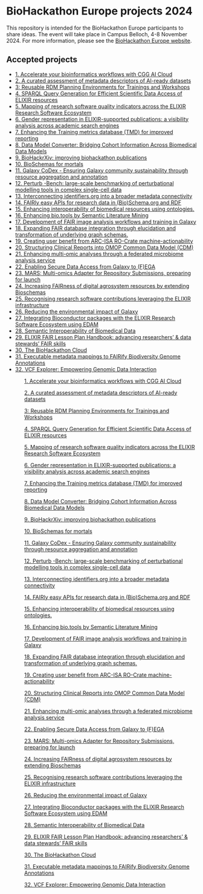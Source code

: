 

# BioHackathon Europe projects 2024
This repository is intended for the BioHackathon Europe participants to share ideas. The event will take place in Campus Belloch, 4-8 November 2024. For more information, please see the [BioHackathon Europe website](https://biohackathon-europe.org/index.html).

## Accepted projects

* [1. Accelerate your bioinformatics workflows with CGG AI Cloud](1.md)
* [2. A curated assessment of metadata descriptors of AI-ready datasets](2.md)
* [3: Reusable RDM Planning Environments for Trainings and Workshops](3.md)
* [4. SPARQL Query Generation for Efficient Scientific Data Access of ELIXIR resources](4.md)
* [5. Mapping of research software quality indicators across the ELIXIR Research Software Ecosystem](5.md)
* [6. Gender representation in ELIXIR-supported publications: a visibility analysis across academic search engines](6.md)
* [7. Enhancing the Training metrics database (TMD) for improved reporting](7.md)
* [8. Data Model Converter: Bridging Cohort Information Across Biomedical Data Models](8.md)
* [9. BioHackrXiv: improving biohackathon publications](9.md)
* [10. BioSchemas for mortals](10.md)
* [11. Galaxy CoDex - Ensuring Galaxy community sustainability through resource aggregation and annotation](11.md)
* [12. Perturb -Bench: large-scale benchmarking of perturbational modelling tools in complex single-cell data](12.md)
* [13. Interconnecting identifiers.org into a broader metadata connectivity](13.md)
* [14. FAIRly easy APIs for research data in (Bio)Schema.org and RDF](14.md)
* [15. Enhancing interoperability of biomedical resources using ontologies.](15.md)
* [16. Enhancing bio.tools by Semantic Literature Mining](16.md)
* [17. Development of FAIR image analysis workflows and training in Galaxy](17.md)
* [18. Expanding FAIR database integration through elucidation and transformation of underlying graph schemas.](18.md)
* [19. Creating user benefit from ARC-ISA RO-Crate machine-actionability](19.md)
* [20. Structuring Clinical Reports into OMOP Common Data Model (CDM)](20.md)
* [21. Enhancing multi-omic analyses through a federated microbiome analysis service](21.md)
* [22. Enabling Secure Data Access from Galaxy to (F)EGA](22.md)
* [23. MARS: Multi-omics Adapter for Repository Submissions, preparing for launch](23.md)
* [24. Increasing FAIRness of digital agrosystem resources by extending Bioschemas](24.md)
* [25. Recognising research software contributions leveraging the ELIXIR infrastructure](25.md)
* [26. Reducing the environmental impact of Galaxy](26.md)
* [27. Integrating Bioconductor packages with the ELIXIR Research Software Ecosystem using EDAM](27.md)
* [28. Semantic Interoperability of Biomedical Data](28.md)
* [29. ELIXIR FAIR Lesson Plan Handbook: advancing researchers’ & data stewards’ FAIR skills](29.md)
* [30. The BioHackathon Cloud](30.md)
* [31. Executable metadata mappings to FAIRify Biodiversity Genome Annotations](31.md)
* [32. VCF Explorer: Empowering Genomic Data Interaction](32.md)

<ul>
<ol><a href="1.md">1. Accelerate your bioinformatics workflows with CGG AI Cloud</a></ol>
<ol><a href="2.md">2. A curated assessment of metadata descriptors of AI-ready datasets</a></ol>
<ol><a href="3.md">3: Reusable RDM Planning Environments for Trainings and Workshops</a></ol>
<ol><a href="4.md">4. SPARQL Query Generation for Efficient Scientific Data Access of ELIXIR resources</a></ol>
<ol><a href="5.md">5. Mapping of research software quality indicators across the ELIXIR Research Software Ecosystem</a></ol>
<ol><a href="6.md">6. Gender representation in ELIXIR-supported publications: a visibility analysis across academic search engines</a></ol>
<ol><a href="7.md">7. Enhancing the Training metrics database (TMD) for improved reporting</a></ol>
<ol><a href="8.md">8. Data Model Converter: Bridging Cohort Information Across Biomedical Data Models</a></ol>
<ol><a href="9.md">9. BioHackrXiv: improving biohackathon publications</a></ol>
<ol><a href="10.md">10. BioSchemas for mortals</a></ol>
<ol><a href="11.md">11. Galaxy CoDex - Ensuring Galaxy community sustainability through resource aggregation and annotation</a></ol>
<ol><a href="12.md">12. Perturb -Bench: large-scale benchmarking of perturbational modelling tools in complex single-cell data</a></ol>
<ol><a href="13.md">13. Interconnecting identifiers.org into a broader metadata connectivity</a></ol>
<ol><a href="14.md">14. FAIRly easy APIs for research data in (Bio)Schema.org and RDF</a></ol>
<ol><a href="15.md">15. Enhancing interoperability of biomedical resources using ontologies.</a></ol>
<ol><a href="16.md">16. Enhancing bio.tools by Semantic Literature Mining</a></ol>
<ol><a href="17.md">17. Development of FAIR image analysis workflows and training in Galaxy</a></ol>
<ol><a href="18.md">18. Expanding FAIR database integration through elucidation and transformation of underlying graph schemas.</a></ol>
<ol><a href="19.md">19. Creating user benefit from ARC-ISA RO-Crate machine-actionability</a></ol>
<ol><a href="20.md">20. Structuring Clinical Reports into OMOP Common Data Model (CDM)</a></ol>
<ol><a href="21.md">21. Enhancing multi-omic analyses through a federated microbiome analysis service</a></ol>
<ol><a href="22.md">22. Enabling Secure Data Access from Galaxy to (F)EGA</a></ol>
<ol><a href="23.md">23. MARS: Multi-omics Adapter for Repository Submissions, preparing for launch</a></ol>
<ol><a href="24.md">24. Increasing FAIRness of digital agrosystem resources by extending Bioschemas</a></ol>
<ol><a href="25.md">25. Recognising research software contributions leveraging the ELIXIR infrastructure</a></ol>
<ol><a href="26.md">26. Reducing the environmental impact of Galaxy</a></ol>
<ol><a href="27.md">27. Integrating Bioconductor packages with the ELIXIR Research Software Ecosystem using EDAM</a></ol>
<ol><a href="28.md">28. Semantic Interoperability of Biomedical Data</a></ol>
<ol><a href="29.md">29. ELIXIR FAIR Lesson Plan Handbook: advancing researchers’ & data stewards’ FAIR skills</a></ol>
<ol><a href="30.md">30. The BioHackathon Cloud</a></ol>
<ol><a href="31.md">31. Executable metadata mappings to FAIRify Biodiversity Genome Annotations</a></ol>
<ol><a href="32.md">32. VCF Explorer: Empowering Genomic Data Interaction</a></ol>
</ul>
